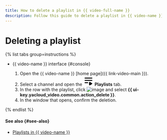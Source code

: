 ```yaml
---
title: How to delete a playlist in {{ video-full-name }}
description: Follow this guide to delete a playlist in {{ video-name }}.
---
```


# Deleting a playlist

{% list tabs group=instructions %}

- {{ video-name }} interface {#console}

   1. Open the {{ video-name }} [home page]({{ link-video-main }}).
   1. Select a channel and open the ![image](../../../_assets/console-icons/bars-play.svg) **Playlists** tab.
   1. In the row with the playlist, click ![image](../../../_assets/console-icons/ellipsis.svg) and select **{{ ui-key.yacloud_video.common.action_delete }}**.
   1. In the window that opens, confirm the deletion.

{% endlist %}

#### See also {#see-also}

* [Playlists in {{ video-name }}](../../concepts/playlists.md)